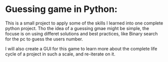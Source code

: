 # Guessing game in Python:
This is a small project to apply some of the skills I learned into one complete python project.
Tho the idea of a guessing gmae might be simple, the focuse is on using differet solutions and best practices, like Binary search for the pc to guess the users number.

I will also create a GUI for this game to learn more about the complete life cycle of a project in such a scale, and re-iterate on it.
